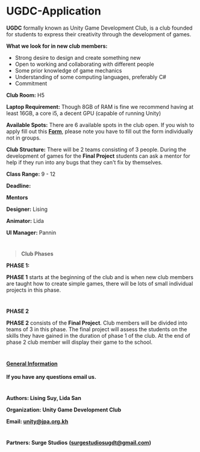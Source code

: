# UGDC-Application

**UGDC** formally known as Unity Game Development Club, is a club founded for students to express their creativity through the development of games.

**What we look for in new club members:**
- Strong desire to design and create something new  
- Open to working and collaborating with different people
- Some prior knowledge of game mechanics
- Understanding of some computing languages, preferably C# 
- Commitment 

**Club Room:** H5

**Laptop Requirement:** Though 8GB of RAM is fine we recommend having at least 16GB, a core i5, a decent GPU (capable of running Unity)

**Available Spots:** There are 6 available spots in the club open. If you wish to apply fill out this [**Form**](https://forms.gle/fsUaYrV4isZp4cSz5), please note you have to fill out the form individually not in                        groups.

**Club Structure:** There will be 2 teams consisting of 3 people. During the development of games for the **Final Project** students can ask a mentor for help if they run into any bugs that they can't fix by themselves.

**Class Range:** 9 - 12

**Deadline:** 

**Mentors**

**Designer:** Lising

**Animator:** Lida

**UI Manager:** Pannin



#

> **Club Phases**

**PHASE 1:**

**PHASE 1** starts at the beginning of the club and is when new club members are taught how to create simple games, there will be lots of small individual projects in this phase.

#

**PHASE 2** 

**PHASE 2** consists of the **Final Project**. Club members will be divided into teams of 3 in this phase. The final project will assess the students on the skills they have gained in the duration of phase 1 of the club. At the end of phase 2 club member will display their game to the school.

#

#### [**General Information**](https://github.com/Nox-Erebos/UGDC-Application/blob/main/GI.md)

**If you have any questions email us.**

#

**Authors: Lising Suy, Lida San**

**Organization: Unity Game Development Club**

**Email: unity@jpa.org.kh**

#

**Partners: Surge Studios** **(surgestudiosugdt@gmail.com)**
